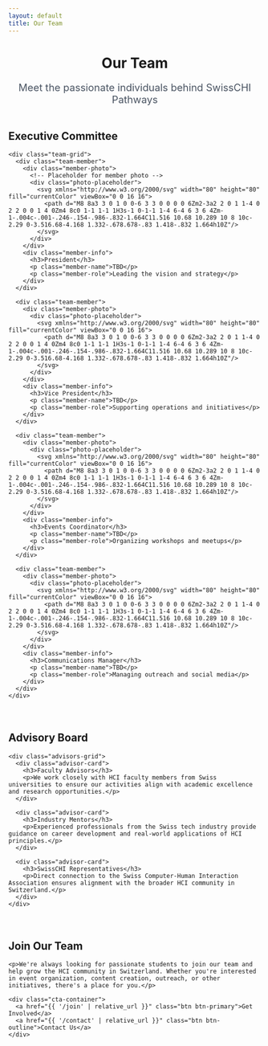 ```yaml
---
layout: default
title: Our Team
---
```


<div class="container">
  <div class="team-header">
    <h1>Our Team</h1>
    <p class="lead">Meet the passionate individuals behind SwissCHI Pathways</p>
  </div>
  
  <div class="team-section">
    <h2>Executive Committee</h2>
    
    <div class="team-grid">
      <div class="team-member">
        <div class="member-photo">
          <!-- Placeholder for member photo -->
          <div class="photo-placeholder">
            <svg xmlns="http://www.w3.org/2000/svg" width="80" height="80" fill="currentColor" viewBox="0 0 16 16">
              <path d="M8 8a3 3 0 1 0 0-6 3 3 0 0 0 0 6Zm2-3a2 2 0 1 1-4 0 2 2 0 0 1 4 0Zm4 8c0 1-1 1-1 1H3s-1 0-1-1 1-4 6-4 6 3 6 4Zm-1-.004c-.001-.246-.154-.986-.832-1.664C11.516 10.68 10.289 10 8 10c-2.29 0-3.516.68-4.168 1.332-.678.678-.83 1.418-.832 1.664h10Z"/>
            </svg>
          </div>
        </div>
        <div class="member-info">
          <h3>President</h3>
          <p class="member-name">TBD</p>
          <p class="member-role">Leading the vision and strategy</p>
        </div>
      </div>
      
      <div class="team-member">
        <div class="member-photo">
          <div class="photo-placeholder">
            <svg xmlns="http://www.w3.org/2000/svg" width="80" height="80" fill="currentColor" viewBox="0 0 16 16">
              <path d="M8 8a3 3 0 1 0 0-6 3 3 0 0 0 0 6Zm2-3a2 2 0 1 1-4 0 2 2 0 0 1 4 0Zm4 8c0 1-1 1-1 1H3s-1 0-1-1 1-4 6-4 6 3 6 4Zm-1-.004c-.001-.246-.154-.986-.832-1.664C11.516 10.68 10.289 10 8 10c-2.29 0-3.516.68-4.168 1.332-.678.678-.83 1.418-.832 1.664h10Z"/>
            </svg>
          </div>
        </div>
        <div class="member-info">
          <h3>Vice President</h3>
          <p class="member-name">TBD</p>
          <p class="member-role">Supporting operations and initiatives</p>
        </div>
      </div>
      
      <div class="team-member">
        <div class="member-photo">
          <div class="photo-placeholder">
            <svg xmlns="http://www.w3.org/2000/svg" width="80" height="80" fill="currentColor" viewBox="0 0 16 16">
              <path d="M8 8a3 3 0 1 0 0-6 3 3 0 0 0 0 6Zm2-3a2 2 0 1 1-4 0 2 2 0 0 1 4 0Zm4 8c0 1-1 1-1 1H3s-1 0-1-1 1-4 6-4 6 3 6 4Zm-1-.004c-.001-.246-.154-.986-.832-1.664C11.516 10.68 10.289 10 8 10c-2.29 0-3.516.68-4.168 1.332-.678.678-.83 1.418-.832 1.664h10Z"/>
            </svg>
          </div>
        </div>
        <div class="member-info">
          <h3>Events Coordinator</h3>
          <p class="member-name">TBD</p>
          <p class="member-role">Organizing workshops and meetups</p>
        </div>
      </div>
      
      <div class="team-member">
        <div class="member-photo">
          <div class="photo-placeholder">
            <svg xmlns="http://www.w3.org/2000/svg" width="80" height="80" fill="currentColor" viewBox="0 0 16 16">
              <path d="M8 8a3 3 0 1 0 0-6 3 3 0 0 0 0 6Zm2-3a2 2 0 1 1-4 0 2 2 0 0 1 4 0Zm4 8c0 1-1 1-1 1H3s-1 0-1-1 1-4 6-4 6 3 6 4Zm-1-.004c-.001-.246-.154-.986-.832-1.664C11.516 10.68 10.289 10 8 10c-2.29 0-3.516.68-4.168 1.332-.678.678-.83 1.418-.832 1.664h10Z"/>
            </svg>
          </div>
        </div>
        <div class="member-info">
          <h3>Communications Manager</h3>
          <p class="member-name">TBD</p>
          <p class="member-role">Managing outreach and social media</p>
        </div>
      </div>
    </div>
  </div>
  
  <div class="team-section">
    <h2>Advisory Board</h2>
    
    <div class="advisors-grid">
      <div class="advisor-card">
        <h3>Faculty Advisors</h3>
        <p>We work closely with HCI faculty members from Swiss universities to ensure our activities align with academic excellence and research opportunities.</p>
      </div>
      
      <div class="advisor-card">
        <h3>Industry Mentors</h3>
        <p>Experienced professionals from the Swiss tech industry provide guidance on career development and real-world applications of HCI principles.</p>
      </div>
      
      <div class="advisor-card">
        <h3>SwissCHI Representatives</h3>
        <p>Direct connection to the Swiss Computer-Human Interaction Association ensures alignment with the broader HCI community in Switzerland.</p>
      </div>
    </div>
  </div>
  
  <div class="team-section">
    <h2>Join Our Team</h2>
    
    <p>We're always looking for passionate students to join our team and help grow the HCI community in Switzerland. Whether you're interested in event organization, content creation, outreach, or other initiatives, there's a place for you.</p>
    
    <div class="cta-container">
      <a href="{{ '/join' | relative_url }}" class="btn btn-primary">Get Involved</a>
      <a href="{{ '/contact' | relative_url }}" class="btn btn-outline">Contact Us</a>
    </div>
  </div>
</div>

<style>
  .team-header {
    text-align: center;
    margin-bottom: 3rem;
  }
  
  .team-header h1:after {
    margin: 0.75rem auto 0;
  }
  
  .lead {
    font-size: 1.25rem;
    color: #4b5563;
  }
  
  .team-section {
    margin-bottom: 4rem;
  }
  
  .team-grid {
    display: grid;
    grid-template-columns: repeat(auto-fit, minmax(280px, 1fr));
    gap: 2rem;
    margin-top: 2rem;
  }
  
  .team-member {
    background-color: #f9fafb;
    border-radius: 12px;
    padding: 2rem;
    text-align: center;
    box-shadow: 0 2px 4px rgba(0, 0, 0, 0.05);
    border-top: 3px solid #3C2FB3;
  }
  
  .member-photo {
    margin-bottom: 1.5rem;
  }
  
  .photo-placeholder {
    width: 120px;
    height: 120px;
    background-color: #e5e7eb;
    border-radius: 50%;
    display: flex;
    align-items: center;
    justify-content: center;
    margin: 0 auto;
    color: #9ca3af;
  }
  
  .member-info h3 {
    color: #3C2FB3;
    margin-bottom: 0.5rem;
    font-size: 1.1rem;
  }
  
  .member-name {
    font-weight: 600;
    font-size: 1.1rem;
    margin-bottom: 0.5rem;
    color: #1f2937;
  }
  
  .member-role {
    color: #6b7280;
    font-size: 0.95rem;
    font-style: italic;
  }
  
  .advisors-grid {
    display: grid;
    grid-template-columns: repeat(auto-fit, minmax(300px, 1fr));
    gap: 1.5rem;
    margin-top: 2rem;
  }
  
  .advisor-card {
    background-color: #f9fafb;
    border-radius: 12px;
    padding: 1.5rem;
    box-shadow: 0 2px 4px rgba(0, 0, 0, 0.05);
    border-left: 4px solid #3C2FB3;
  }
  
  .advisor-card h3 {
    color: #3C2FB3;
    margin-bottom: 0.75rem;
  }
  
  .cta-container {
    display: flex;
    gap: 1rem;
    margin-top: 2rem;
    justify-content: center;
    flex-wrap: wrap;
  }
  
  @media (max-width: 768px) {
    .team-grid {
      grid-template-columns: 1fr;
    }
    
    .advisors-grid {
      grid-template-columns: 1fr;
    }
    
    .cta-container {
      flex-direction: column;
      align-items: center;
    }
  }
</style>